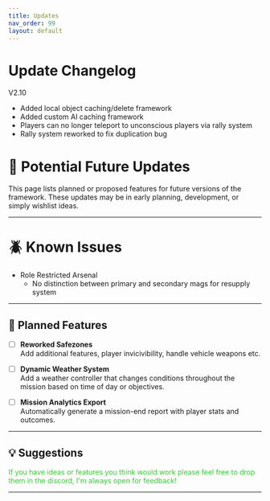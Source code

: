 ```yaml
---
title: Updates
nav_order: 99
layout: default
---
```


# Update Changelog

V2.10
- Added local object caching/delete framework
- Added custom AI caching framework
- Players can no longer teleport to unconscious players via rally system
- Rally system reworked to fix duplication bug

# 🚧 Potential Future Updates

This page lists planned or proposed features for future versions of the framework. These updates may be in early planning, development, or simply wishlist ideas.

---

# 🪲 Known Issues

- Role Restricted Arsenal
  - No distinction between primary and secondary mags for resupply system

---

## 🔮 Planned Features

- [ ] **Reworked Safezones**  
  Add additional features, player invicivibility, handle vehicle weapons etc.

- [ ] **Dynamic Weather System**  
  Add a weather controller that changes conditions throughout the mission based on time of day or objectives.

- [ ] **Mission Analytics Export**  
  Automatically generate a mission-end report with player stats and outcomes.

---

## 💡 Suggestions



<span style="color: limegreen;">If you have ideas or features you think would work please feel free to drop them in the discord, I'm always open for feedback!</span>

---


